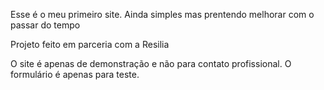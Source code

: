 Esse é o meu primeiro site. Ainda simples mas prentendo melhorar com o passar do tempo

Projeto feito em parceria com a Resilia

O site é apenas de demonstração e não para contato profissional. O formulário é apenas para teste.
